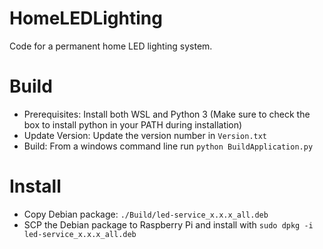 # HomeLEDLighting
Code for a permanent home LED lighting system.

# Build

- Prerequisites:
    Install both WSL and Python 3 (Make sure to check the box to install python in your PATH during installation)
- Update Version:
    Update the version number in `Version.txt`
- Build:
    From a windows command line run `python BuildApplication.py`
    
# Install

- Copy Debian package: `./Build/led-service_x.x.x_all.deb`
- SCP the Debian package to Raspberry Pi and install with `sudo dpkg -i led-service_x.x.x_all.deb`